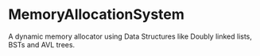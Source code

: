 # MemoryAllocationSystem
A dynamic memory allocator using Data Structures like Doubly linked lists, BSTs and AVL trees.
